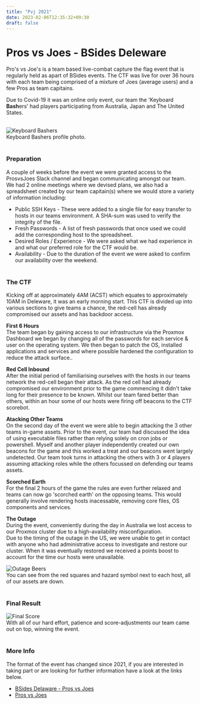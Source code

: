 ```yaml
---
title: "Pvj 2021"
date: 2023-02-06T12:35:32+09:30
draft: false
---
```


# Pros vs Joes - BSides Deleware
Pro's vs Joe's is a team based live-combat capture the flag event that is regularly held as apart of BSides events. The CTF was live for over 36 hours with each team being comprised of a mixture of Joes (average users) and a few Pros as team capitains. 
<!--more--> 
Due to Covid-19 it was an online only event, our team the 'Keyboard **Bash**ers' had players participating from Australia, Japan and The United States.  
&nbsp;  

![Keyboard Bashers](/blog/ctfs/pvj_2021/img/team_1.jpg)  
Keyboard Bashers profile photo.   
&nbsp;  

### Preparation
A couple of weeks before the event we were granted access to the ProsvsJoes Slack channel and began communicating amongst our team. We had 2 online meetings where we devised plans, we also had a spreadsheet created by our team capitain(s) where we would store a variety of information including:  
- Public SSH Keys - These were added to a single file for easy transfer to hosts in our teams environment. A SHA-sum was used to verify the integrity of the file.  
- Fresh Passwords - A list of fresh passwords that once used we could add the corresponding host to the spreadsheet.  
- Desired Roles / Experience - We were asked what we had experience in and what our preferred role for the CTF would be.  
- Availability - Due to the duration of the event we were asked to confirm our availability over the weekend.  
&nbsp;  

### The CTF
Kicking off at approximately 4AM (ACST) which equates to approximately 10AM in Deleware, it was an early morning start. This CTF is divided up into various sections to give teams a chance, the red-cell has already compromised our assets and has backdoor access.  

**First 6 Hours**  
The team began by gaining access to our infrastructure via the Proxmox Dashboard we began by changing all of the passwords for each service &  user on the operating system. We then began to patch the OS, installed applications and services and where possible hardened the configuration to reduce the attack surface..  

**Red Cell Inbound**  
After the initial period of familiarising ourselves with the hosts in our teams network the red-cell began their attack. As the red cell had already compromised our environment prior to the game commencing it didn't take long for their presence to be known. 
Whilst our team fared better than others, within an hour some of our hosts were firing off beacons to the CTF scorebot.  

**Atacking Other Teams**  
On the second day of the event we were able to begin attacking the 3 other teams in-game assets. Prior to the event, our team had discussed the idea of using executable files rather than relying solely on cron jobs or powershell. Myself and another player independently created our own beacons for the game and this worked a treat and our beacons went largely undetected. 
Our team took turns in attacking the others with 3 or 4 players assuming attacking roles while the others focussed on defending our teams assets. 

**Scorched Earth**  
For the final 2 hours of the game the rules are even further relaxed and teams can now go 'scorched earth' on the opposing teams. 
This would generally involve rendering hosts inacessable, removing core files, OS components and services.  

**The Outage**  
During the event, conveniently during the day in Australia we lost access to our Proxmox cluster due to a high-availability misconfiguration.  
Due to the timing of the outage in the US, we were unable to get in contact with anyone who had administrative access to investigate and restore our cluster. When it was eventually restored we received a points boost to account for the time our hosts were unavailable.  

![Outage Beers](/blog/ctfs/pvj_2021/img/outage_beer.jpg)  
You can see from the red squares and hazard symbol next to each host, all of our assets are down.  
&nbsp;  

### Final Result
![Final Score](/blog/ctfs/pvj_2021/img/final_score.png)  
With all of our hard effort, patience and score-adjustments our team came out on top, winning the event.  
&nbsp;  

### More Info
The format of the event has changed since 2021, if you are interested in taking part or are looking for further information have a look at the links below.  
- [BSides Delaware - Pros vs Joes](https://bsidesdelaware.com/pros-v-joes-ctf/)  
- [Pros vs Joes](http://prosversusjoes.net/)  
&nbsp;  
